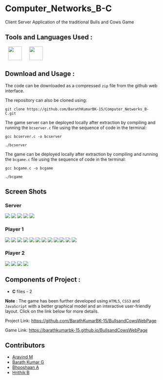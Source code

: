 # Computer_Networks_B-C
Client Server Application of the traditional Bulls and Cows Game

## Tools and Languages Used :
<p>
<img width="45" height="45" hspace="10" src="https://github.com/BarathKumarBK-15/BarathKumarBK-15/blob/main/icons/3.png"/>
<img width="45" height="45" hspace="10" src="https://github.com/BarathKumarBK-15/BarathKumarBK-15/blob/main/icons/20.svg"/>
</p>

## Download and Usage :
The code can be downloaded as a compressed `zip` file from the github web interface.

The repository can also be cloned using:
```
git clone https://github.com/BarathKumarBK-15/Computer_Networks_B-C.git
```

The game server can be deployed locally after extraction by compiling and running the `bcserver.c` file using the sequence of code in the terminal:
```
gcc bcserver.c -o bcserver
```
```
./bcserver
```

The game can be deployed locally after extraction by compiling and running the `bcgame.c` file using the sequence of code in the terminal:
```
gcc bcgame.c -o bcgame
```
```
./bcgame
```

## Screen Shots
### Server
<img src="screenshots/s1.png"/>
<img src="screenshots/s2.png"/>
<img src="screenshots/s3.png"/>
<img src="screenshots/s4.png"/>
<img src="screenshots/s5.png"/>

### Player 1
<img src="screenshots/a1.png"/>
<img src="screenshots/a2.png"/>
<img src="screenshots/a3.png"/>
<img src="screenshots/a4.png"/>
<img src="screenshots/a5.png"/>
<img src="screenshots/a6.png"/>
<img src="screenshots/a7.png"/>
<img src="screenshots/a8.png"/>
<img src="screenshots/a9.png"/>
<img src="screenshots/a10.png"/>
<img src="screenshots/a11.png"/>
<img src="screenshots/a12.png"/>

### Player 2
<img src="screenshots/b1.png"/>
<img src="screenshots/b2.png"/>
<img src="screenshots/b3.png"/>
<img src="screenshots/b4.png"/>

## Components of Project :
- **C** files - 2

**Note** : 
The game has been further developed using `HTML5`, `CSS3` and `JavaScript` with a better graphical model and an interactive user-friendly layout. Click on the link below for more details.

Project Link: https://github.com/BarathKumarBK-15/BullsandCowsWebPage

Game Link: https://barathkumarbk-15.github.io/BullsandCowsWebPage

## Contributors
- <a href="https://github.com/Aravindkrish25"> Aravind M </a>
- <a href="https://github.com/BarathKumarBK-15"> Barath Kumar G </a>
- <a href="https://github.com/Bhooshaan"> Bhooshaan A </a>
- <a href="https://github.com/Hrithik1702"> Hrithik B </a> 
